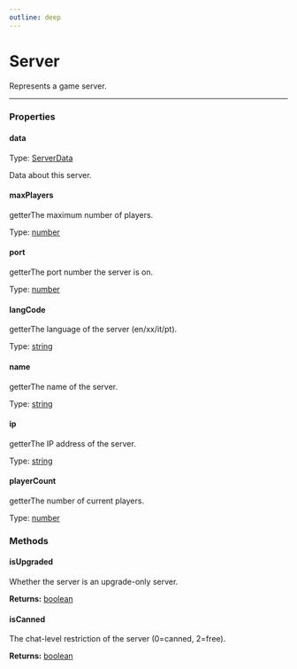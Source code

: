 ```yaml
---
outline: deep
---
```


# Server

Represents a game server.

---

### Properties

#### data

Type: [ServerData](./typedefs/ServerData.md)

Data about this server.

#### maxPlayers

​<Badge type="info">getter</Badge>The maximum number of players.

Type: [number](https://developer.mozilla.org/en-US/docs/Web/JavaScript/Reference/Global_Objects/Number)

#### port

​<Badge type="info">getter</Badge>The port number the server is on.

Type: [number](https://developer.mozilla.org/en-US/docs/Web/JavaScript/Reference/Global_Objects/Number)

#### langCode

​<Badge type="info">getter</Badge>The language of the server (en/xx/it/pt).

Type: [string](https://developer.mozilla.org/en-US/docs/Web/JavaScript/Reference/Global_Objects/String)

#### name

​<Badge type="info">getter</Badge>The name of the server.

Type: [string](https://developer.mozilla.org/en-US/docs/Web/JavaScript/Reference/Global_Objects/String)

#### ip

​<Badge type="info">getter</Badge>The IP address of the server.

Type: [string](https://developer.mozilla.org/en-US/docs/Web/JavaScript/Reference/Global_Objects/String)

#### playerCount

​<Badge type="info">getter</Badge>The number of current players.

Type: [number](https://developer.mozilla.org/en-US/docs/Web/JavaScript/Reference/Global_Objects/Number)

### Methods

#### isUpgraded

Whether the server is an upgrade-only server.

**Returns:** [boolean](https://developer.mozilla.org/en-US/docs/Web/JavaScript/Reference/Global_Objects/Boolean)

#### isCanned

The chat-level restriction of the server (0=canned, 2=free).

**Returns:** [boolean](https://developer.mozilla.org/en-US/docs/Web/JavaScript/Reference/Global_Objects/Boolean)

